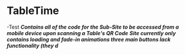 # TableTime

-Test
  ***Contains all of the code for the Sub-Site to be accessed from a mobile device upon scanning a Table's QR Code***
  ***Site currently only contains loading and fade-in animations three main buttons lack functionality (they d***

